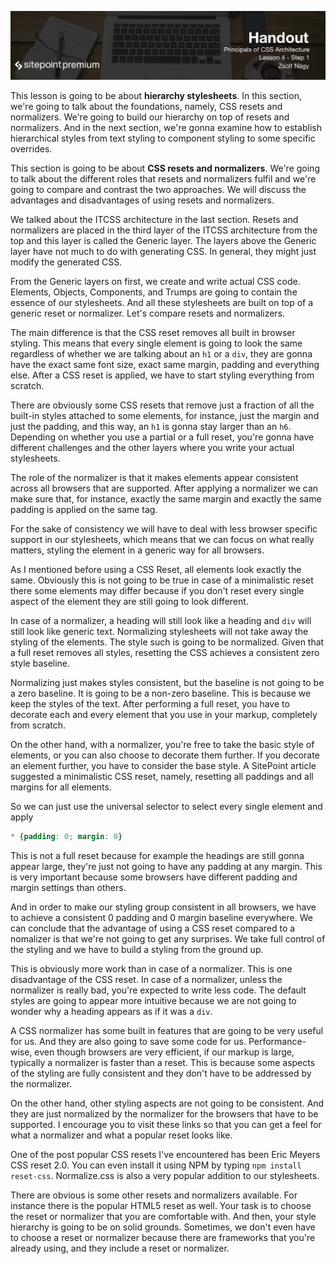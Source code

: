 ![](CSS_Architecture_handouts/headings/4.1.png)

This lesson is going to be about **hierarchy stylesheets**. In this section, we're going to talk about the foundations, namely, CSS resets and normalizers. We're going to build our hierarchy on top of resets and normalizers. And in the next section, we're gonna examine how to establish hierarchical styles from text styling to component styling to some specific overrides.

This section is going to be about **CSS resets and normalizers**. We're going to talk about the different roles that resets and normalizers fulfil and we're going to compare and contrast the two approaches. We will discuss the advantages and disadvantages of using resets and normalizers.

We talked about the ITCSS architecture in the last section. Resets and normalizers are placed in the third layer of the ITCSS architecture from the top and this layer is called the Generic layer. The layers above the Generic layer have not much to do with generating CSS. In general, they might just modify the generated CSS.

From the Generic layers on first, we create and write actual CSS code. Elements, Objects, Components, and Trumps are going to contain the essence of our stylesheets. And all these stylesheets are built on top of a generic reset or normalizer. Let's compare resets and normalizers.

The main difference is that the CSS reset removes all built in browser styling. This means that every single element is going to look the same regardless of whether we are talking about an `h1` or a `div`, they are gonna have the exact same font size, exact same margin, padding and everything else. After a CSS reset is applied, we have to start styling everything from scratch.

There are obviously some CSS resets that remove just a fraction of all the built-in styles attached to some elements, for instance, just the margin and just the padding, and this way, an `h1` is gonna stay larger than an `h6`. Depending on whether you use a partial or a full reset, you're gonna have different challenges and the other layers where you write your actual stylesheets.

The role of the normalizer is that it makes elements appear consistent across all browsers that are supported. After applying a normalizer we can make sure that, for instance, exactly the same margin and exactly the same padding is applied on the same tag.

For the sake of consistency we will have to deal with less browser specific support in our stylesheets, which means that we can focus on what really matters, styling the element in a generic way for all browsers.

As I mentioned before using a CSS Reset, all elements look exactly the same. Obviously this is not going to be true in case of a minimalistic reset there some elements may differ because if you don't reset every single aspect of the element they are still going to look different.

In case of a normalizer, a heading will still look like a heading and `div` will still look like generic text. Normalizing stylesheets will not take away the styling of the elements. The style such is going to be normalized. Given that a full reset removes all styles, resetting the CSS achieves a consistent zero style baseline.

Normalizing just makes styles consistent, but the baseline is not going to be a zero baseline. It is going to be a non-zero baseline. This is because we keep the styles of the text. After performing a full reset, you have to decorate each and every element that you use in your markup, completely from scratch.

On the other hand, with a normalizer, you're free to take the basic style of elements, or you can also choose to decorate them further. If you decorate an element further, you have to consider the base style. A SitePoint article suggested a minimalistic CSS reset, namely, resetting all paddings and all margins for all elements.

So we can just use the universal selector to select every single element and apply 

```css
* {padding: 0; margin: 0}
```

This is not a full reset because for example the headings are still gonna appear large, they're just not going to have any padding at any margin. This is very important because some browsers have different padding and margin settings than others.

And in order to make our styling group consistent in all browsers, we have to achieve a consistent 0 padding and 0 margin baseline everywhere. We can conclude that the advantage of using a CSS reset compared to a nomalizer is that we're not going to get any surprises. We take full control of the styling and we have to build a styling from the ground up.

This is obviously more work than in case of a normalizer. This is one disadvantage of the CSS reset. In case of a normalizer, unless the normalizer is really bad, you're expected to write less code. The default styles are going to appear more intuitive because we are not going to wonder why a heading appears as if it was a `div`.

A CSS normalizer has some built in features that are going to be very useful for us. And they are also going to save some code for us. Performance-wise, even though browsers are very efficient, if our markup is large, typically a normalizer is faster than a reset. This is because some aspects of the styling are fully consistent and they don't have to be addressed by the normalizer.

On the other hand, other styling aspects are not going to be consistent. And they are just normalized by the normalizer for the browsers that have to be supported. I encourage you to visit these links so that you can get a feel for what a normalizer and what a popular reset looks like.

One of the post popular CSS resets I've encountered has been Eric Meyers CSS reset 2.0. You can even install it using NPM by typing `npm install reset-css`. Normalize.css is also a very popular addition to our stylesheets.

There are obvious is some other resets and normalizers available. For instance there is the popular HTML5 reset as well. Your task is to choose the reset or normalizer that you are comfortable with. And then, your style hierarchy is going to be on solid grounds. Sometimes, we don't even have to choose a reset or normalizer because there are frameworks that you're already using, and they include a reset or normalizer.